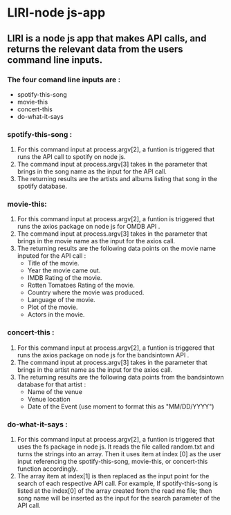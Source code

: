 # LIRI-node js-app

## LIRI is a node js app that makes API calls, and returns the relevant data from the users command line inputs. 


### The four comand line inputs are :
* spotify-this-song
* movie-this
* concert-this
* do-what-it-says


### spotify-this-song :
1. For this command input at process.argv[2], a funtion is triggered that runs the API call to spotify on node js.
2. The command input at process.argv[3] takes in the parameter that brings in the song name as the input for the API call. 
3. The returning results are the artists and albums listing that song in the spotify database. 


### movie-this:
1. For this command input at process.argv[2], a funtion is triggered that runs the axios package on node js for OMDB API .
2. The command input at process.argv[3] takes in the parameter that brings in the movie name as the input for the axios call. 
3. The returning results are the following data points on the movie name inputed for the API call :
      * Title of the movie.
      * Year the movie came out.
      * IMDB Rating of the movie.
      * Rotten Tomatoes Rating of the movie.
      * Country where the movie was produced.
      * Language of the movie.
      * Plot of the movie.
      * Actors in the movie.
      
      
### concert-this :
1.  For this command input at process.argv[2], a funtion is triggered that runs the axios package on node js for the bandsintown API .
2. The command input at process.argv[3] takes in the parameter that brings in the artist name as the input for the axios call.
3. The returning results are the following data points from the bandsintown database for that artist :
    * Name of the venue
    * Venue location
    * Date of the Event (use moment to format this as "MM/DD/YYYY")
    
    
### do-what-it-says :
1.  For this command input at process.argv[2], a funtion is triggered that uses the fs package in node js. It reads the file called random.txt and turns the strings into an array. Then it uses item at index [0] as the user input referencing the spotify-this-song, movie-this, or concert-this function accordingly. 
2. The array item at index[1] is then replaced as the input point for the search of  each respective API call. For example, If spotify-this-song is listed at the index[0] of the array created from the read me file; then song name will be inserted as the input for the search parameter of the API call. 


